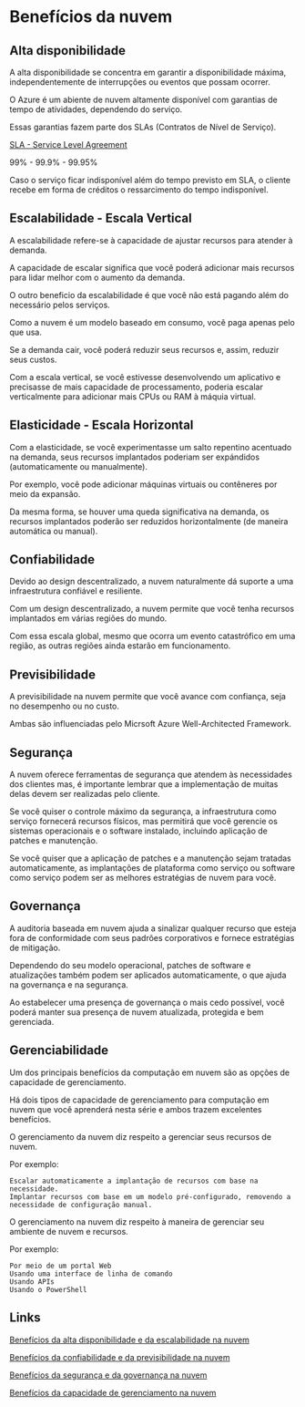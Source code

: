 # Benefícios da nuvem

## Alta disponibilidade
A alta disponibilidade se concentra em garantir a disponibilidade máxima, independentemente de interrupções ou eventos que possam ocorrer.

O Azure é um abiente de nuvem altamente disponível com garantias de tempo de atividades, dependendo do serviço.

Essas garantias fazem parte dos SLAs (Contratos de Nível de Serviço).

[SLA - Service Level Agreement](https://www.microsoft.com/licensing/docs/view/Service-Level-Agreements-SLA-for-Online-Services?lang=1)
    
99% - 99.9% - 99.95%

Caso o serviço ficar indisponível além do tempo previsto em SLA, o cliente recebe em forma de créditos o ressarcimento do tempo indisponível.

## Escalabilidade - Escala Vertical
A escalabilidade refere-se à capacidade de ajustar recursos para atender à demanda.

A capacidade de escalar significa que você poderá adicionar mais recursos para lidar melhor com o aumento da demanda.

O outro beneficio da escalabilidade é que você não está pagando além do necessário pelos serviços.

Como a nuvem é um modelo baseado em consumo, você paga apenas pelo que usa.

Se a demanda cair, você poderá reduzir seus recursos e, assim, reduzir seus custos.

Com a escala vertical, se você estivesse desenvolvendo um aplicativo e precisasse de mais capacidade de processamento, poderia escalar verticalmente para adicionar mais CPUs ou RAM à máquia virtual.

## Elasticidade - Escala Horizontal
Com a elasticidade, se você experimentasse um salto repentino acentuado na demanda, seus recursos implantados poderiam ser expándidos (automaticamente ou manualmente).

Por exemplo, você pode adicionar máquinas virtuais ou contêneres por meio da expansão.

Da mesma forma, se houver uma queda significativa na demanda, os recursos implantados poderão ser reduzidos horizontalmente (de maneira automática ou manual).

## Confiabilidade
Devido ao design descentralizado, a nuvem naturalmente dá suporte a uma infraestrutura confiável e resiliente.

Com um design descentralizado, a nuvem permite que você tenha recursos implantados em várias regiões do mundo.

Com essa escala global, mesmo que ocorra um evento catastrófico em uma região, as outras regiões ainda estarão em funcionamento.

## Previsibilidade
A previsibilidade na nuvem permite que você avance com confiança, seja no desempenho ou no custo. 

Ambas são influenciadas pelo Micrsoft Azure Well-Architected Framework.

## Segurança
A nuvem oferece ferramentas de segurança que atendem às necessidades dos clientes mas, é importante lembrar que a implementação de muitas delas devem ser realizadas pelo cliente.

Se você quiser o controle máximo da segurança, a infraestrutura como serviço fornecerá recursos físicos, mas permitirá que você gerencie os sistemas operacionais e o software instalado, incluindo aplicação de patches e manutenção.

Se você quiser que a aplicação de patches e a manutenção sejam tratadas automaticamente, as implantações de plataforma como serviço ou software como serviço podem ser as melhores estratégias de nuvem para você.

## Governança
A auditoria baseada em nuvem ajuda a sinalizar qualquer recurso que esteja fora de conformidade com seus padrões corporativos e fornece estratégias de mitigação.

Dependendo do seu modelo operacional, patches de software e atualizações também podem ser aplicados automaticamente, o que ajuda na governança e na segurança.

Ao estabelecer uma presença de governança o mais cedo possível, você poderá manter sua presença de nuvem atualizada, protegida e bem gerenciada.

## Gerenciabilidade
Um dos principais benefícios da computação em nuvem são as opções de capacidade de gerenciamento.

Há dois tipos de capacidade de gerenciamento para computação em nuvem que você aprenderá nesta série e ambos trazem excelentes benefícios.
    
O gerenciamento da nuvem diz respeito a gerenciar seus recursos de nuvem. 

Por exemplo:

    Escalar automaticamente a implantação de recursos com base na necessidade.
    Implantar recursos com base em um modelo pré-configurado, removendo a necessidade de configuração manual.

O gerenciamento na nuvem diz respeito à maneira de gerenciar seu ambiente de nuvem e recursos. 

Por exemplo:

    Por meio de um portal Web
    Usando uma interface de linha de comando
    Usando APIs
    Usando o PowerShell

## Links

[Benefícios da alta disponibilidade e da escalabilidade na nuvem](https://learn.microsoft.com/training/modules/describe-benefits-use-cloud-services/2-high-availability-scalability-cloud)

[Benefícios da confiabilidade e da previsibilidade na nuvem](https://learn.microsoft.com/training/modules/describe-benefits-use-cloud-services/3-reliability-predictability-cloud)

[Benefícios da segurança e da governança na nuvem](https://learn.microsoft.com/training/modules/describe-benefits-use-cloud-services/4-security-governance-cloud)

[Benefícios da capacidade de gerenciamento na nuvem](https://learn.microsoft.com/training/modules/describe-benefits-use-cloud-services/5-manageability-cloud)